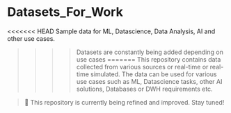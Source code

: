 # Datasets_For_Work
<<<<<<< HEAD
Sample data for ML, Datascience, Data Analysis, AI and other use cases.

>>>> Datasets are constantly being added depending on use cases
=======
This repository contains data collected from various sources or real-time or real-time simulated.
The data can be used for various use cases such as ML, Datascience tasks, other AI solutions, Databases or DWH requirements etc.

> 🚧 This repository is currently being refined and improved. Stay tuned!
